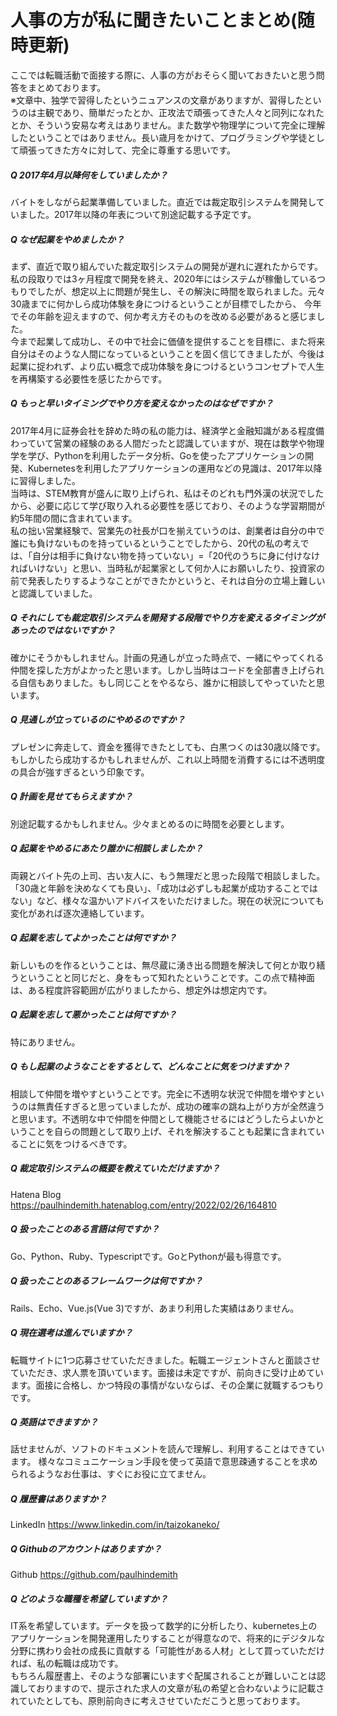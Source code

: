 # 人事の方が私に聞きたいことまとめ(随時更新)
ここでは転職活動で面接する際に、人事の方がおそらく聞いておきたいと思う問答をまとめております。<br>
※文章中、独学で習得したというニュアンスの文章がありますが、習得したというのは主観であり、簡単だったとか、正攻法で頑張ってきた人々と同列になれたとか、そういう安易な考えはありません。また数学や物理学について完全に理解したということではありません。長い歳月をかけて、プログラミングや学徒として頑張ってきた方々に対して、完全に尊重する思いです。<br>

##### Q 2017年4月以降何をしていましたか？
バイトをしながら起業準備していました。直近では裁定取引システムを開発していました。2017年以降の年表について別途記載する予定です。

##### Q なぜ起業をやめましたか？
まず、直近で取り組んでいた裁定取引システムの開発が遅れに遅れたからです。<br>
私の段取りでは3ヶ月程度で開発を終え、2020年にはシステムが稼働しているつもりでしたが、想定以上に問題が発生し、その解決に時間を取られました。元々30歳までに何かしら成功体験を身につけるということが目標でしたから、
今年でその年齢を迎えますので、何か考え方そのものを改める必要があると感じました。<br>
今まで起業して成功し、その中で社会に価値を提供することを目標に、また将来自分はそのような人間になっているということを固く信じてきましたが、今後は起業に捉われず、より広い概念で成功体験を身につけるというコンセプトで人生を再構築する必要性を感じたからです。

##### Q もっと早いタイミングでやり方を変えなかったのはなぜですか？
2017年4月に証券会社を辞めた時の私の能力は、経済学と金融知識がある程度備わっていて営業の経験のある人間だったと認識していますが、現在は数学や物理学を学び、Pythonを利用したデータ分析、Goを使ったアプリケーションの開発、Kubernetesを利用したアプリケーションの運用などの見識は、2017年以降に習得しました。<br>
当時は、STEM教育が盛んに取り上げられ、私はそのどれも門外漢の状況でしたから、必要に応じて学び取り入れる必要性を感じており、そのような学習期間が約5年間の間に含まれています。<br>
私の拙い営業経験で、営業先の社長が口を揃えていうのは、創業者は自分の中で誰にも負けないものを持っているということでしたから、20代の私の考えでは、「自分は相手に負けない物を持っていない」=「20代のうちに身に付けなければいけない」と思い、当時私が起業家として何か人にお願いしたり、投資家の前で発表したりするようなことができたかというと、それは自分の立場上難しいと認識していました。

##### Q それにしても裁定取引システムを開発する段階でやり方を変えるタイミングがあったのではないですか？
確かにそうかもしれません。計画の見通しが立った時点で、一緒にやってくれる仲間を探した方がよかったと思います。しかし当時はコードを全部書き上げられる自信もありました。もし同じことをやるなら、誰かに相談してやっていたと思います。

##### Q 見通しが立っているのにやめるのですか？
プレゼンに奔走して、資金を獲得できたとしても、白黒つくのは30歳以降です。もしかしたら成功するかもしれませんが、これ以上時間を消費するには不透明度の具合が強すぎるという印象です。

##### Q 計画を見せてもらえますか？
別途記載するかもしれません。少々まとめるのに時間を必要とします。

##### Q 起業をやめるにあたり誰かに相談しましたか？
両親とバイト先の上司、古い友人に、もう無理だと思った段階で相談しました。「30歳と年齢を決めなくても良い」、「成功は必ずしも起業が成功することではない」など、様々な温かいアドバイスをいただけました。現在の状況についても変化があれば逐次連絡しています。

##### Q 起業を志してよかったことは何ですか？
新しいものを作るということは、無尽蔵に湧き出る問題を解決して何とか取り繕うということと同じだと、身をもって知れたということです。この点で精神面は、ある程度許容範囲が広がりましたから、想定外は想定内です。

##### Q 起業を志して悪かったことは何ですか？
特にありません。

##### Q もし起業のようなことをするとして、どんなことに気をつけますか？
相談して仲間を増やすということです。完全に不透明な状況で仲間を増やすというのは無責任すぎると思っていましたが、成功の確率の跳ね上がり方が全然違うと思います。不透明な中で仲間を仲間として機能させるにはどうしたらよいかということを自らの問題として取り上げ、それを解決することも起業に含まれていることに気をつけるべきです。

##### Q 裁定取引システムの概要を教えていただけますか？
Hatena Blog https://paulhindemith.hatenablog.com/entry/2022/02/26/164810

##### Q 扱ったことのある言語は何ですか？
Go、Python、Ruby、Typescriptです。GoとPythonが最も得意です。

##### Q 扱ったことのあるフレームワークは何ですか？
Rails、Echo、Vue.js(Vue 3)ですが、あまり利用した実績はありません。

##### Q 現在選考は進んでいますか？
転職サイトに1つ応募させていただきました。転職エージェントさんと面談させていただき、求人票を頂いています。面接は未定ですが、前向きに受け止めています。面接に合格し、かつ特段の事情がないならば、その企業に就職するつもりです。

##### Q 英語はできますか？
話せませんが、ソフトのドキュメントを読んで理解し、利用することはできています。
様々なコミュニケーション手段を使って英語で意思疎通することを求められるようなお仕事は、すぐにお役に立てません。

##### Q 履歴書はありますか？
LinkedIn https://www.linkedin.com/in/taizokaneko/

##### Q Githubのアカウントはありますか？
Github https://github.com/paulhindemith

##### Q どのような職種を希望していますか？
IT系を希望しています。データを扱って数学的に分析したり、kubernetes上のアプリケーションを開発運用したりすることが得意なので、将来的にデジタルな分野に携わり会社の成長に貢献する「可能性がある人材」として買っていただければ、私の転職は成功です。<br>
もちろん履歴書上、そのような部署にいますぐ配属されることが難しいことは認識しておりますので、提示された求人の文章が私の希望と合わないように記載されていたとしても、原則前向きに考えさせていただこうと思っております。<br>
